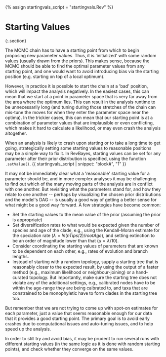 {% assign startingvals_script = "startingvals.Rev" %}

Starting Values
===============
{:.section}

The MCMC chain has to have a starting point from which to begin proposing new parameter values.
Thus, it is 'initialized' with some random values (usually drawn from the priors).
This makes sense, because the MCMC should be able to find the optimal parameter values from any starting point, and one would want to avoid introducing bias via the starting position (e.g. starting on top of a local optimum).

However, in practice it is possible to start the chain at a 'bad' position, which will impact the analysis negatively.
In the easiest cases, this can mean that we start at a point in parameter space that is very far away from the area where the optimum lies.
This can result in the analysis runtime to be unnecessarily long (and tuning during those stretches of the chain can mis-tune the moves for when they enter the parameter space near the optima).
In the trickier cases, this can mean that our starting point is at a combination of parameter values that are implausible or even conflicting, which makes it hard to calculate a likelihood, or may even crash the analysis altogether.

When an analysis is likely to crash upon starting or to take a long time to get going, strategically setting some starting values to reasonable positions may be a simple way to fix it.
In RevBayes, starting values can be set for any parameter after their prior distribution is specified, using the function `.setValue()`.
{{ startingvals_script | snippet: "block#", "1" }}

It may not be immediately clear what a 'reasonable' starting value for a parameter should be, and in more complex analyses it may be challenging to find out which of the many moving parts of the analysis are in conflict with one another.
But revisiting what the parameters stand for, and how they relate to one another -- perhaps by visualizing the chosen prior distributions and the model's DAG -- is usually a good way of getting a better sense for what might be a good way forward.
A few strategies have become common:
- Set the starting values to the mean value of the prior (assuming the prior is appropriate)
- Set diversification rates to what would be expected given the number of species and age of the clade, e.g., using the Kendall-Moran estimate for the speciation rate ($\lambda = ln(nTips/2) / rootAge$), and setting extinction to be an order of magnitude lower than that ($\mu = \lambda/10$).
- Consider coordinating the starting values of parameters that are known to be dependent on each other, e.g., rates of evolution and branch lengths.
- Instead of starting with a random topology, supply a starting tree that is reasonably closer to the expected result, by using the output of a faster method (e.g., maximum likelihood or neighbour-joining) or a hand-curated topology. But importantly, make sure the starting tree does not violate any of the additional settings, e.g., calibrated nodes have to be within the age-range they are being calbrated to, and taxa that are constrained to be monophyletic have to form clades in the starting tree too.

But remember that we are not trying to come up with spot-on estimates for each parameter, just a value that seems reasonable enough for our data that it provides a good starting point. The primary goal is to avoid early crashes due to computational issues and auto-tuning issues, and to help speed up the analysis.

In order to still try and avoid bias, it may be prudent to run several runs with different starting values (in the same logic as it is done with random starting points), and check whether they converge on the same values.
  
